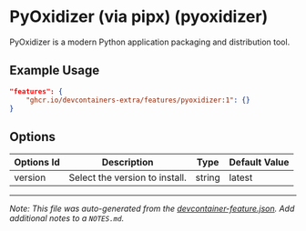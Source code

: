 
# PyOxidizer (via pipx) (pyoxidizer)

PyOxidizer is a modern Python application packaging and distribution tool.

## Example Usage

```json
"features": {
    "ghcr.io/devcontainers-extra/features/pyoxidizer:1": {}
}
```

## Options

| Options Id | Description | Type | Default Value |
|-----|-----|-----|-----|
| version | Select the version to install. | string | latest |



---

_Note: This file was auto-generated from the [devcontainer-feature.json](devcontainer-feature.json).  Add additional notes to a `NOTES.md`._

